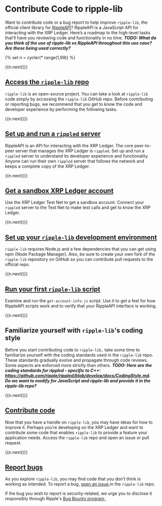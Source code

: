 # Contribute Code to ripple-lib

Want to contribute code or a bug report to help improve `ripple-lib`, the official client library for [RippleAPI](rippleapi-reference.html)? RippleAPI is a JavaScript API for interacting with the XRP Ledger. Here’s a roadmap to the high-level tasks that’ll have you reviewing code and functionality in no time. ***TODO: What do you think of the use of ripple-lib vs RippleAPI throughout this use case? Are these being used correctly?***


{% set n = cycler(* range(1,99)) %}

<span class="use-case-step-num">{{n.next()}}</span>
<!-- <span class="use-case-step-length">(1 hour)</span> -->
## <a href="https://github.com/ripple/ripple-lib" target="_blank">Access the `ripple-lib` repo <i class="fa fa-external-link" aria-hidden="true"></i></a> <!--#{ fix md highlighting_ #}-->

`ripple-lib` is an open-source project. You can take a look at `ripple-lib` code simply by accessing the `ripple-lib` GitHub repo. Before contributing or reporting bugs, we recommend that you get to know the code and developer experience by performing the following tasks.


<span class="use-case-step-num">{{n.next()}}</span>
<!-- <span class="use-case-step-length">(1 hour)</span> -->
## [Set up and run a `rippled` server](manage-the-rippled-server.html)

RippleAPI is an API for interacting with the XRP Ledger. The core peer-to-peer server that manages the XRP Ledger is `rippled`. Set up and run a `rippled` server to understand its developer experience and functionality. Anyone can run their own `rippled` server that follows the network and keeps a complete copy of the XRP Ledger.


<span class="use-case-step-num">{{n.next()}}</span>
<!-- <span class="use-case-step-length">(1 hour)</span> -->
## [Get a sandbox XRP Ledger account](xrp-test-net-faucet.html)

Use the XRP Ledger Test Net to get a sandbox account. Connect your `rippled` server to the Test Net to make test calls and get to know the XRP Ledger.


<span class="use-case-step-num">{{n.next()}}</span>
<!-- <span class="use-case-step-length">(1 hour)</span> -->
## [Set up your `ripple-lib` development environment](get-started-with-rippleapi-for-javascript.html#environment-setup)

`ripple-lib` requires Node.js and a few dependencies that you can get using npm (Node Package Manager). Also, be sure to create your own fork of the `ripple-lib` repository on GitHub so you can contribute pull requests to the official repo.


<span class="use-case-step-num">{{n.next()}}</span>
<!-- <span class="use-case-step-length">(1 hour)</span> -->
## [Run your first `ripple-lib` script](get-started-with-rippleapi-for-javascript.html#first-rippleapi-script)

Examine and run the `get-account-info.js` script. Use it to get a feel for how RippleAPI scripts work and to verify that your RippleAPI interface is working.


<span class="use-case-step-num">{{n.next()}}</span>
<!-- <span class="use-case-step-length">(1 hour)</span> -->
## Familiarize yourself with `ripple-lib`'s coding style<!--#{ link up once we have some a ripple-lib coding style page #}-->

Before you start contributing code to `ripple-lib,` take some time to familiarize yourself with the coding standards used in the `ripple-lib` repo. These standards gradually evolve and propagate through code reviews. Some aspects are enforced more strictly than others. ***TODO: Here are the coding standards for rippled - specific to C++: https://github.com/ripple/rippled/blob/develop/docs/CodingStyle.md. Do we want to modify for JavaScript and ripple-lib and provide it in the ripple-lib repo?***


<span class="use-case-step-num">{{n.next()}}</span>
<!-- <span class="use-case-step-length">(1 hour)</span> -->
## <a href="https://github.com/ripple/ripple-lib/pulls" target="_blank">Contribute code <i class="fa fa-external-link" aria-hidden="true"></i></a><!--#{ fix md highlighting_ #}-->

Now that you have a handle on `ripple-lib`, you may have ideas for how to improve it. Perhaps you’re developing on the XRP Ledger and want to contribute some code that enables `ripple-lib` to provide a feature your application needs. Access the `ripple-lib` repo and open an issue or pull request.


<span class="use-case-step-num">{{n.next()}}</span>
<!-- <span class="use-case-step-length">(1 hour)</span> -->
## <a href="https://github.com/ripple/ripple-lib/issues" target="_blank">Report bugs <i class="fa fa-external-link" aria-hidden="true"></i></a><!--#{ fix md highlighting_ #}-->

As you explore `ripple-lib`, you may find code that you don’t think is working as intended. To report a bug, <a href="https://github.com/ripple/ripple-lib/issues" target="_blank">open an issue <i class="fa fa-external-link" aria-hidden="true"></i></a><!--#{ fix md highlighting_ #}--> in the `ripple-lib` repo.

If the bug you wish to report is security-related, we urge you to disclose it responsibly through Ripple's <a href="https://ripple.com/bug-bounty/" target="_blank">Bug Bounty program <i class="fa fa-external-link" aria-hidden="true"></i></a>.

